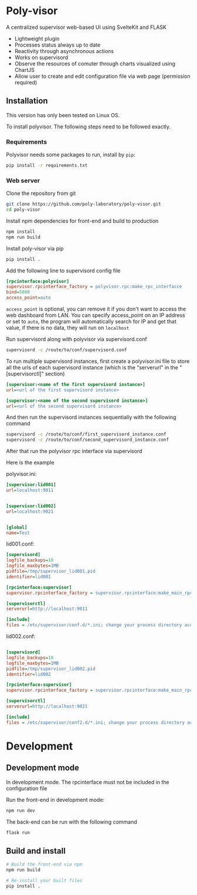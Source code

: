 # Poly-visor

A centralized supervisor web-based UI using SvelteKit and FLASK

* Lightweight plugin
* Processes status always up to date
* Reactivity through asynchronous actions
* Works on supervisord
* Observe the resources of comuter through charts visualized using ChartJS
* Allow user to create and edit configuration file via web page (permission required)

## Installation

This version has only been tested on Linux OS.

To install polyvisor. The following steps need to be followed exactly.

### Requirements
Polyvisor needs some packages to run, install by ```pip```:
```bash
pip install -r requirements.txt
```

### Web server
Clone the repository from git
```bash
git clone https://github.com/poly-laboratory/poly-visor.git
cd poly-visor
```
Install npm dependencies for front-end and build to production
```bash
npm install
npm run build
```

Install poly-visor via pip
```bash
pip install .
```

Add the following line to supervisord config file
```ini
[rpcinterface:polyvisor]
supervisor.rpcinterface_factory = polyvisor.rpc:make_rpc_interfacce
bind=5000
access_point=auto
```
```access_point``` is optional, you can remove it if you don't want to access the web dashboard from LAN.
You can specify access_point on an IP address or set to ```auto```, the program will automatically search for IP and get that value, if there is no data, they will run on ```localhost```

Run supervisord along with polyvisor via supervisord.conf
```bash
supervisord -c /route/to/conf/supervisord.conf
```

To run multiple supervisord instances, first create a polyvisor.ini file to store all the urls of each supervisord instance (which is the "serverurl" in the "[supervisorctl]" section)
```ini
[supervisor:<name of the first supervisord instance>]
url=<url of the first supervisord instance>

[supervisor:<name of the second supervisord instance>]
url=<url of the second supervisord instance>
```
And then run the supervisord instances sequentially with the following command
```bash
supervisord -c /route/to/conf/first_supervisord_instance.conf
supervisord -c /route/to/conf/second_supervisord_instance.conf
``` 
After that run the polyvisor rpc interface via supervisord

Here is the example

polyvisor.ini:
```ini
[supervisor:lid001]
url=localhost:9011


[supervisor:lid002]
url=localhost:9021


[global]
name=Test
```

lid001.conf:
```ini
[supervisord]
logfile_backups=10
logfile_maxbytes=1MB
pidfile=/tmp/supervisor_lid001.pid
identifier=lid001

[rpcinterface:supervisor]
supervisor.rpcinterface_factory = supervisor.rpcinterface:make_main_rpcinterface

[supervisorctl]
serverurl=http://localhost:9011

[include]
files = /etc/supervisor/conf.d/*.ini; change your process directory accordingly
```

lid002.conf:
```ini

[supervisord]
logfile_backups=10
logfile_maxbytes=1MB
pidfile=/tmp/supervisor_lid002.pid
identifier=lid002

[rpcinterface:supervisor]
supervisor.rpcinterface_factory = supervisor.rpcinterface:make_main_rpcinterface

[supervisorctl]
serverurl=http://localhost:9021

[include]
files = /etc/supervisor/conf2.d/*.ini; change your process directory accordingly
```


# Development

## Development mode
In development mode. The rpcinterface must not be included in the configuration file

Run the front-end in development mode:
```bash
npm run dev
```

The back-end can be run with the following command
```bash
flask run
```

## Build and install
```bash
# Build the front-end via npm
npm run build

# Re-install your built files
pip install .
```
